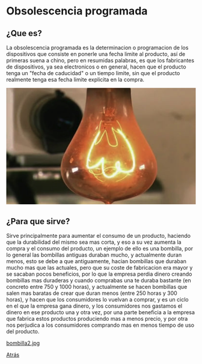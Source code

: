 # Obsolescencia programada

## ¿Que es?
La obsolescencia programada es la determinacion o programacion de los dispositivos que consiste en ponerle una fecha limite al producto, así de primeras suena a chino, pero en resumidas palabras, es que los fabricantes de dispositivos, ya sea electronicos o en general, hacen que el producto tenga un "fecha de caducidad" o un tiempo limite, sin que el producto realmente tenga esa fecha limite explicita en la compra.

![bombilla.png](/Imagenes/bombilla.png)

## ¿Para que sirve?
Sirve principalmente para aumentar el consumo de un producto, haciendo que la durabilidad del mismo sea mas corta, y eso a su vez aumenta la compra y el consumo del producto, un ejemplo de ello es una bombilla, por lo general las bombillas antiguas duraban mucho, y actualmente duran menos, esto se debe a que antiguamente, hacian bombillas que duraban mucho mas que las actuales, pero que su coste de fabricacion era mayor y se sacaban pocos beneficios, por lo que la empresa perdia dinero creando bombillas mas duraderas y cuando comprabas una te duraba bastante (en concreto entre 750 y 1000 horas), y actualmente se hacen bombillas que salen mas baratas de crear que duran menos (entre 250 horas y 300 horas), y hacen que los consumidores lo vuelvan a comprar, y es un ciclo en el que la empresa gana dinero, y los consumidores nos gastamos el dinero en ese producto una y otra vez, por una parte beneficia a la empresa que fabrica estos productos produciendo mas a menos precio, y por otra nos perjudica a los consumidores comprando mas en menos tiempo de uso del producto.

[bombilla2.jpg](/Imagenes/bombillas2.jpeg)

[Atrás](/README.md)
